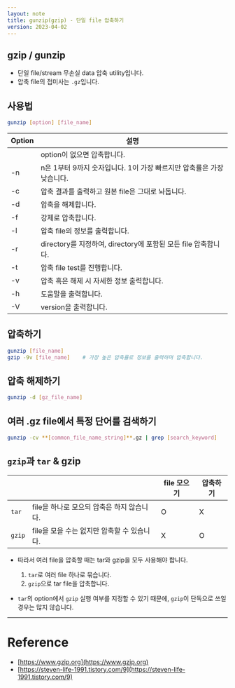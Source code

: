 ```yaml
---
layout: note
title: gunzip(gzip) - 단일 file 압축하기
version: 2023-04-02
---
```





## gzip / gunzip

- 단일 file/stream 무손실 data 압축 utility입니다.
- 압축 file의 접미사는 `.gz`입니다. 


## 사용법

```sh
gunzip [option] [file_name]
```

| Option | 설명 |
| - | - |
|  | option이 없으면 압축합니다. |
| -n | n은 1부터 9까지 숫자입니다. 1이 가장 빠르지만 압축률은 가장 낮습니다. |
| -c | 압축 결과를 출력하고 원본 file은 그대로 놔둡니다. |
| -d | 압축을 해제합니다. |
| -f | 강제로 압축합니다. |
| -l | 압축 file의 정보를 출력합니다. |
| -r | directory를 지정하여, directory에 포함된 모든 file 압축합니다. |
| -t | 압축 file test를 진행합니다. |
| -v | 압축 혹은 해제 시 자세한 정보 출력합니다. |
| -h | 도움말을 출력합니다. |
| -V | version을 출력합니다. |


## 압축하기

```sh
gunzip [file_name]
gzip -9v [file_name]    # 가장 높은 압축률로 정보를 출력하며 압축합니다.
```


## 압축 해제하기

```sh
gunzip -d [gz_file_name]
```


## 여러 .gz file에서 특정 단어를 검색하기

```sh
gunzip -cv **[common_file_name_string]**.gz | grep [search_keyword]
```


## `gzip`과 `tar` & gzip

|  |  | file 모으기 | 압축하기 |
| - | - | - | - |
| `tar` | file을 하나로 모으되 압축은 하지 않습니다. | O | X |
| `gzip` | file을 모을 수는 없지만 압축할 수 있습니다. | X | O |

- 따라서 여러 file을 압축할 때는 tar와 gzip을 모두 사용해야 합니다.
    1. `tar`로 여러 file 하나로 묶습니다.
    2. `gzip`으로 tar file을 압축합니다.

- `tar`의 option에서 `gzip` 실행 여부를 지정할 수 있기 때문에, `gzip`이 단독으로 쓰일 경우는 많지 않습니다.




---




# Reference

- [https://www.gzip.org](https://www.gzip.org)
- [https://steven-life-1991.tistory.com/9](https://steven-life-1991.tistory.com/9)


